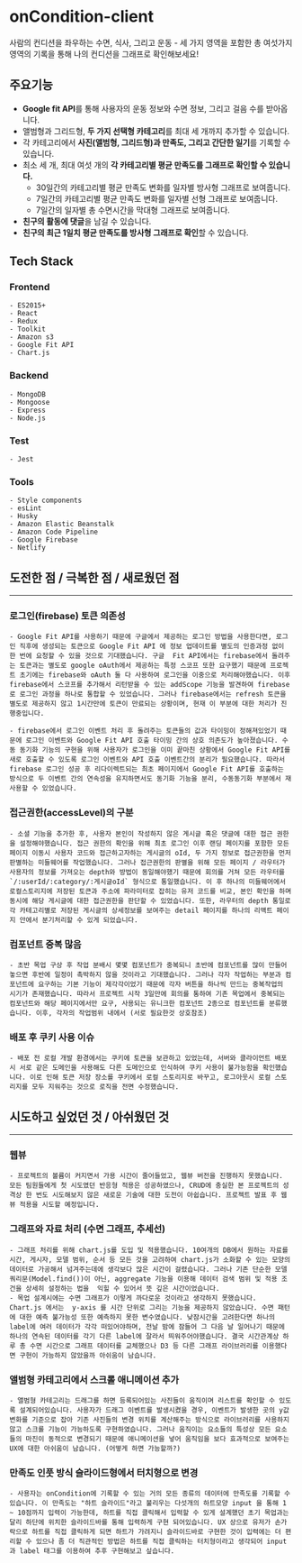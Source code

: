 # onCondition-client

사람의 컨디션을 좌우하는 수면, 식사, 그리고 운동 - 세 가지 영역을 포함한 총 여섯가지 영역의 기록을 통해 나의 컨디션을 그래프로 확인해보세요!

## 주요기능

- **Google fit API**를 통해 사용자의 운동 정보와 수면 정보, 그리고 걸음 수를 받아옵니다.
- 앨범형과 그리드형, **두 가지 선택형 카테고리**를 최대 세 개까지 추가할 수 있습니다.
- 각 카테고리에서 **사진(앨범형, 그리드형)과 만족도, 그리고 간단한 일기**를 기록할 수 있습니다.
- 최소 세 개, 최대 여섯 개의 **각 카테고리별 평균 만족도를 그래프로 확인할 수 있습니다.**
  - 30일간의 카테고리별 평균 만족도 변화를 일자별 방사형 그래프로 보여줍니다.
  - 7일간의 카테고리별 평균 만족도 변화를 일자별 선형 그래프로 보여줍니다.
  - 7일간의 일자별 총 수면시간을 막대형 그래프로 보여줍니다.
- **친구의 활동에 댓글**을 남길 수 있습니다.
- **친구의 최근 1일치 평균 만족도를 방사형 그래프로 확인**할 수 있습니다.

## Tech Stack

  ### Frontend
    - ES2015+
    - React
    - Redux
    - Toolkit
    - Amazon s3
    - Google Fit API
    - Chart.js

  ### Backend
    - MongoDB
    - Mongoose
    - Express
    - Node.js

  ### Test
    - Jest

  ### Tools
    - Style components
    - esLint
    - Husky
    - Amazon Elastic Beanstalk
    - Amazon Code Pipeline
    - Google Firebase
    - Netlify

## 도전한 점 / 극복한 점 / 새로웠던 점
---
  ### 로그인(firebase) 토큰 의존성
    - Google Fit API를 사용하기 때문에 구글에서 제공하는 로그인 방법을 사용한다면, 로그인 직후에 생성되는 토큰으로 Google Fit API 에 정보 업데이트를 별도의 인증과정 없이 한 번에 요청할 수 있을 것으로 기대했습니다. 구글  Fit API에서는 firebase에서 돌려주는 토큰과는 별도로 google oAuth에서 제공하는 특정 스코프 또한 요구했기 때문에 프로젝트 초기에는 firebase와 oAuth 둘 다 사용하여 로그인을 이중으로 처리해야했습니다. 이후 firebase에서 스코프를 추가해서 리턴받을 수 있는 addScope 기능을 발견하여 firebase로 로그인 과정을 하나로 통합할 수 있었습니다. 그러나 firebase에서는 refresh 토큰을 별도로 제공하지 않고 1시간만에 토큰이 만료되는 상황이며, 현재 이 부분에 대한 처리가 진행중입니다.

    - firebase에서 로그인 이벤트 처리 후 돌려주는 토큰들의 값과 타이밍이 정해져있었기 때문에 로그인 이벤트와 Google Fit API 호출 타이밍 간의 상호 의존도가 높아졌습니다. 수동 동기화 기능의 구현을 위해 사용자가 로그인을 이미 끝마친 상황에서 Google Fit API를 새로 호출할 수 있도록 로그인 이벤트와 API 호출 이벤트간의 분리가 필요했습니다. 따라서 firebase 로그인 성공 후 리다이렉트되는 최초 페이지에서 Google Fit API를 호출하는 방식으로 두 이벤트 간의 연속성을 유지하면서도 동기화 기능을 분리, 수동동기화 부분에서 재사용할 수 있었습니다.

  ### 접근권한(accessLevel)의 구분
    - 소셜 기능을 추가한 후, 사용자 본인이 작성하지 않은 게시글 혹은 댓글에 대한 접근 권한을 설정해야했습니다. 접근 권한의 확인을 위해 최초 로그인 이후 랜딩 페이지를 포함한 모든 페이지 이동시 사용자 코드와 접근하고자하는 게시글의 oId, 두 가지 정보로 접근권한을 먼저 판별하는 미들웨어를 작업했습니다. 그러나 접근권한의 판별을 위해 모든 페이지 / 라우터가 사용자의 정보를 가져오는 depth와 방법이 동일해야했기 때문에 회의를 거쳐 모든 라우터를 `/:userId/:category/:게시글oId` 형식으로 통일했습니다. 이 후 하나의 미들웨어에서 로컬스토리지에 저장된 토큰과 주소에 파라미터로 잡히는 유저 코드를 비교, 본인 확인을 하며 동시에 해당 게시글에 대한 접근권한을 판단할 수 있었습니다. 또한, 라우터의 depth 통일로 각 카테고리별로 저장된 게시글의 상세정보를 보여주는 detail 페이지를 하나의 리액트 페이지 안에서 분기처리할 수 있게 되었습니다.

  ### 컴포넌트 중복 많음
    - 초반 목업 구상 후 작업 분배시 몇몇 컴포넌트가 중복되니 초반에 컴포넌트를 많이 만들어놓으면 후반에 일정이 촉박하지 않을 것이라고 기대했습니다. 그러나 각자 작업하는 부분과 컴포넌트에 요구하는 기본 기능이 제각각이었기 때문에 각자 버튼을 하나씩 만드는 중복작업의 시기가 존재했습니다. 따라서 프로젝트 시작 3일만에 회의를 통하여 기존 목업에서 중복되는 컴포넌트와 해당 페이지에서만 요구, 사용되는 유니크한 컴포넌트 2종으로 컴포넌트를 분류했습니다. 이후, 각자의 작업범위 내에서 (서로 필요한것 상호참조)

  ### 배포 후 쿠키 사용 이슈
    - 배포 전 로컬 개발 환경에서는 쿠키에 토큰을 보관하고 있었는데, 서버와 클라이언트 배포시 서로 같은 도메인을 사용해도 다른 도메인으로 인식하여 쿠키 사용이 불가능함을 확인했습니다. 이로 인해 토큰 저장 장소를 쿠키에서 로컬 스토리지로 바꾸고, 로그아웃시 로컬 스토리지를 모두 지워주는 것으로 로직을 전면 수정했습니다.

## 시도하고 싶었던 것 / 아쉬웠던 것
---
  ### 웹뷰
    - 프로젝트의 볼륨이 커지면서 가용 시간이 줄어들었고, 웹뷰 버전을 진행하지 못했습니다. 모든 팀원들에게 첫 시도였던 반응형 적용은 성공하였으나, CRUD에 충실한 본 프로젝트의 성격상 한 번도 시도해보지 않은 새로운 기술에 대한 도전이 아쉽습니다. 프로젝트 발표 후 웹뷰 적용을 시도할 예정입니다.

  ### 그래프와 자료 처리 (수면 그래프, 추세선)
    - 그래프 처리를 위해 chart.js를 도입 및 적용했습니다. 10여개의 DB에서 원하는 자료를 시간, 게시자, 모델 범위, 순서 등 모든 것을 고려하여 chart.js가 소화할 수 있는 모양의 데이터로 가공해서 넘겨주는데에 생각보다 많은 시간이 걸렸습니다. 그러나 기존 단순한 모델 쿼리문(Model.find())이 아닌, aggregate 기능을 이용해 데이터 검색 범위 및 적용 조건을 상세히 설정하는 법을  익힐 수 있어서 뜻 깊은 시간이었습니다.
    - 목업 설계시에는 수면 그래프가 이렇게 까다로운 것이라고 생각하지 못했습니다. Chart.js 에서는  y-axis 를 시간 단위로 그리는 기능을 제공하지 않았습니다. 수면 패턴에 대한 예측 불가능성 또한 예측하지 못한 변수였습니다. 낮잠시간을 고려한다면 하나의 label에 여러 데이터가 각각 떠있어야하며, 전날 밤에 잠들어 그 다음 날 일어나기 때문에 하나의 연속된 데이터를 각기 다른 label에 잘라서 띄워주어야했습니다. 결국 시간관계상 하루 총 수면 시간으로 그래프 데이터를 교체했으나 D3 등 다른 그래프 라이브러리를 이용했다면 구현이 가능하지 않았을까 아쉬움이 남습니다.

  ### 앨범형 카테고리에서 스크롤 애니메이션 추가
    - 앨범형 카테고리는 드래그를 하면 등록되어있는 사진들이 움직이며 리스트를 확인할 수 있도록 설계되어있습니다. 사용자가 드래그 이벤트를 발생시켰을 경우, 이벤트가 발생한 곳의 y값 변화를 기준으로 잡아 기존 사진들의 변경 위치를 계산해주는 방식으로 라이브러리를 사용하지 않고 스크롤 기능이 가능하도록 구현하였습니다. 그러나 움직이는 요소들의 특성상 모든 요소들의 마진이 동적으로 변경되기 때문에 애니메이션을 넣어 움직임을 보다 효과적으로 보여주는 UX에 대한 아쉬움이 남습니다. (어떻게 하면 가능할까?)

  ### 만족도 인풋 방식 슬라이드형에서 터치형으로 변경
    - 사용자는 onCondition에 기록할 수 있는 거의 모든 종류의 데이터에 만족도를 기록할 수 있습니다. 이 만족도는 "하트 슬라이드"라고 불리우는 다섯개의 하트모양 input 을 통해 1 ~ 10점까지 입력이 가능한데, 하트를 직접 클릭해서 입력할 수 있게 설계했던 초기 목업과는 달리 하단에 위치한 슬라이드바를 통해 입력하게 구현 되어있습니다. UX 상으로 유저가 손가락으로 하트를 직접 클릭하게 되면 하트가 가려지니 슬라이드바로 구현한 것이 입력에는 더 편리할 수 있으나 좀 더 직관적인 방법은 하트를 직접 클릭하는 터치형이라고 생각되어 input과 label 태그를 이용하여 추후 구현해보고 싶습니다.
